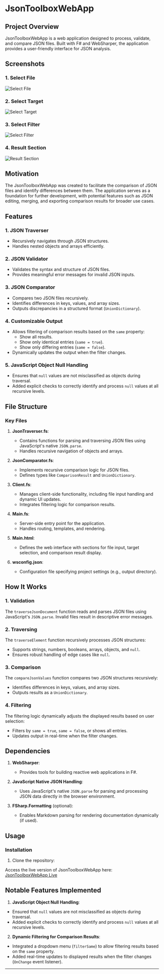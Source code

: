 # JsonToolboxWebApp

## Project Overview

JsonToolboxWebApp is a web application designed to process, validate, and compare JSON files. Built with F# and WebSharper, the application provides a user-friendly interface for JSON analysis.

## Screenshots

### 1. Select File
![Select File](images/selectFile.png)

### 2. Select Target
![Select Target](images/target.png)

### 3. Select Filter
![Select Filter](images/filter.png)

### 4. Result Section
![Result Section](images/result.png)

## Motivation

The JsonToolboxWebApp was created to facilitate the comparison of JSON files and identify differences between them. The application serves as a foundation for further development, with potential features such as JSON editing, merging, and exporting comparison results for broader use cases.

## Features

### 1. JSON Traverser
- Recursively navigates through JSON structures.
- Handles nested objects and arrays efficiently.

### 2. JSON Validator
- Validates the syntax and structure of JSON files.
- Provides meaningful error messages for invalid JSON inputs.

### 3. JSON Comparator
- Compares two JSON files recursively.
- Identifies differences in keys, values, and array sizes.
- Outputs discrepancies in a structured format (`UnionDictionary`).

### 4. Customizable Output
- Allows filtering of comparison results based on the `same` property:
   - Show all results.
   - Show only identical entries (`same = true`).
   - Show only differing entries (`same = false`).
- Dynamically updates the output when the filter changes.

### 5. JavaScript Object Null Handling
- Ensures that `null` values are not misclassified as objects during traversal.
- Added explicit checks to correctly identify and process `null` values at all recursive levels.

## File Structure

### Key Files
1. **JsonTraverser.fs**:
   - Contains functions for parsing and traversing JSON files using JavaScript's native `JSON.parse`.
   - Handles recursive navigation of objects and arrays.

2. **JsonComparator.fs**:
   - Implements recursive comparison logic for JSON files.
   - Defines types like `ComparisonResult` and `UnionDictionary`.

3. **Client.fs**:
   - Manages client-side functionality, including file input handling and dynamic UI updates.
   - Integrates filtering logic for comparison results.

4. **Main.fs**:
   - Server-side entry point for the application.
   - Handles routing, templates, and rendering.

5. **Main.html**:
   - Defines the web interface with sections for file input, target selection, and comparison result display.

6. **wsconfig.json**:
   - Configuration file specifying project settings (e.g., output directory).

## How It Works

### 1. Validation
The `traverseJsonDocument` function reads and parses JSON files using JavaScript's `JSON.parse`. Invalid files result in descriptive error messages.

### 2. Traversing
The `traverseElement` function recursively processes JSON structures:
- Supports strings, numbers, booleans, arrays, objects, and `null`.
- Ensures robust handling of edge cases like `null`.

### 3. Comparison
The `compareJsonValues` function compares two JSON structures recursively:
- Identifies differences in keys, values, and array sizes.
- Outputs results as a `UnionDictionary`.

### 4. Filtering
The filtering logic dynamically adjusts the displayed results based on user selection:
- Filters by `same = true`, `same = false`, or shows all entries.
- Updates output in real-time when the filter changes.

## Dependencies

1. **WebSharper**:
   - Provides tools for building reactive web applications in F#.

2. **JavaScript Native JSON Handling**:
   - Uses JavaScript's native `JSON.parse` for parsing and processing JSON data directly in the browser environment.

3. **FSharp.Formatting** (optional):
   - Enables Markdown parsing for rendering documentation dynamically (if used).

## Usage

### Installation
1. Clone the repository:

Access the live version of JsonToolboxWebApp here:  
[JsonToolboxWebApp Live](https://brthrepo.github.io/JsonToolboxWebApp/index.html)

## Notable Features Implemented

1. **JavaScript Object Null Handling**:
- Ensured that `null` values are not misclassified as objects during traversal.
- Added explicit checks to correctly identify and process `null` values at all recursive levels.

2. **Dynamic Filtering for Comparison Results**:
- Integrated a dropdown menu (`filterSame`) to allow filtering results based on the `same` property.
- Added real-time updates to displayed results when the filter changes (`OnChange` event listener).

---